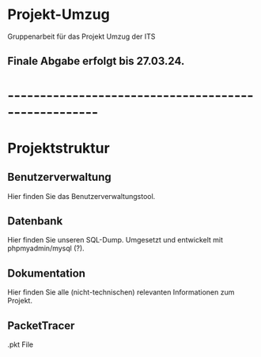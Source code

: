 # Projekt-Umzug
Gruppenarbeit für das Projekt Umzug der ITS

## Finale Abgabe erfolgt bis 27.03.24.

# ----------------------------------------------------
# Projektstruktur

## Benutzerverwaltung
Hier finden Sie das Benutzerverwaltungstool.

## Datenbank
Hier finden Sie unseren SQL-Dump. Umgesetzt und entwickelt mit phpmyadmin/mysql (?).

## Dokumentation
Hier finden Sie alle (nicht-technischen) relevanten Informationen zum Projekt.

## PacketTracer
.pkt File

